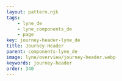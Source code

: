 ```yaml
---
layout: pattern.njk
tags: 
    - lyne_de
    - lyne_components_de
    - page
key: journey-header-lyne_de
title: Journey-Header
parent: components-lyne_de
image: lyne/overview/journey-header.webp
keywords: journey-header
order: 340
---
```

